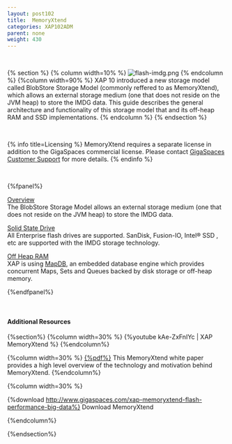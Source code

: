 ```yaml
---
layout: post102
title:  MemoryXtend
categories: XAP102ADM
parent: none
weight: 430
---
```


<br>

{% section %}
{% column  width=10% %}
![flash-imdg.png](/attachment_files/subject/flash-imdg.png)
{% endcolumn %}
{%column width=90% %}
XAP 10 introduced a new storage model called BlobStore Storage Model (commonly reffered to as MemoryXtend), which allows an external storage medium (one that does not reside on the JVM heap) to store the IMDG data. This guide describes the general architecture and functionality of this storage model that and its off-heap RAM and SSD implementations.
{% endcolumn %}
{% endsection %}

<br>

{% info title=Licensing %}
MemoryXtend requires a separate license in addition to the GigaSpaces commercial license. Please contact [GigaSpaces Customer Support](http://www.gigaspaces.com/content/customer-support-services) for more details.
{% endinfo %}

<br>


{%fpanel%}

[Overview](./memoryxtend-overview.html)<br>
The BlobStore Storage Model allows an external storage medium (one that does not reside on the JVM heap) to store the IMDG data.

[Solid State Drive](./memoryxtend-ssd.html)<br>
All Enterprise flash drives are supported. SanDisk, Fusion-IO, Intel® SSD , etc are supported with the IMDG storage technology.

[Off Heap RAM](./memoryxtend-ohr.html)<br>
XAP is using [MapDB](http://www.mapdb.org/), an embedded database engine which provides concurrent Maps, Sets and Queues backed by disk storage or off-heap memory.

{%endfpanel%}

<br>

#### Additional Resources

{%section%}
{%column width=30%  %}
{%youtube kAe-ZxFnIYc | XAP MemoryXtend %}
{%endcolumn%}

{%column width=30%  %}
[{%pdf%}](/download_files/White-Paper-ssd-V2.pdf)
This MemoryXtend white paper provides a high level overview of the technology and motivation behind MemoryXtend.
{%endcolumn%}

{%column width=30%  %}

{%download http://www.gigaspaces.com/xap-memoryxtend-flash-performance-big-data%}  Download MemoryXtend


{%endcolumn%}

{%endsection%}

